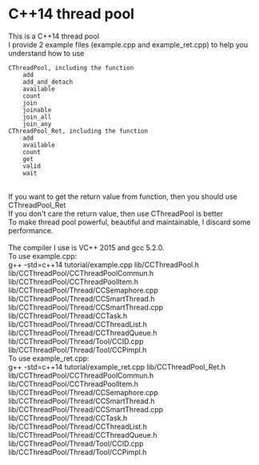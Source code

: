 # C++14 thread pool
This is a C++14 thread pool<br/>
I provide 2 example files (example.cpp and example_ret.cpp) to help you understand how to use

	CThreadPool, including the function
		add
		add_and_detach
		available
		count
		join
		joinable
		join_all
		join_any
	CThreadPool_Ret, including the function
		add
		available
		count
		get
		valid
		wait
<br/>
If you want to get the return value from function, then you should use CThreadPool_Ret<br/>
If you don't care the return value, then use CThreadPool is better<br/>
To make thread pool powerful, beautiful and maintainable, I discard some performance.
<br/><br/>
The compiler I use is VC++ 2015 and gcc 5.2.0.<br/>
To use example.cpp:<br/>
g++ -std=c++14 tutorial/example.cpp lib/CCThreadPool.h lib/CCThreadPool/CCThreadPoolCommun.h lib/CCThreadPool/CCThreadPoolItem.h lib/CCThreadPool/Thread/CCSemaphore.cpp lib/CCThreadPool/Thread/CCSmartThread.h lib/CCThreadPool/Thread/CCSmartThread.cpp lib/CCThreadPool/Thread/CCTask.h lib/CCThreadPool/Thread/CCThreadList.h lib/CCThreadPool/Thread/CCThreadQueue.h lib/CCThreadPool/Thread/Tool/CCID.cpp lib/CCThreadPool/Thread/Tool/CCPimpl.h<br/>
To use example_ret.cpp:<br/>
g++ -std=c++14 tutorial/example_ret.cpp lib/CCThreadPool_Ret.h lib/CCThreadPool/CCThreadPoolCommun.h lib/CCThreadPool/CCThreadPoolItem.h lib/CCThreadPool/Thread/CCSemaphore.cpp lib/CCThreadPool/Thread/CCSmartThread.h lib/CCThreadPool/Thread/CCSmartThread.cpp lib/CCThreadPool/Thread/CCTask.h lib/CCThreadPool/Thread/CCThreadList.h lib/CCThreadPool/Thread/CCThreadQueue.h lib/CCThreadPool/Thread/Tool/CCID.cpp lib/CCThreadPool/Thread/Tool/CCPimpl.h
